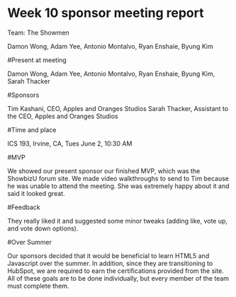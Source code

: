 Week 10 sponsor meeting report
==============================
Team: The Showmen

Damon Wong, Adam Yee, Antonio Montalvo, Ryan Enshaie, Byung Kim

#Present at meeting

Damon Wong, Adam Yee, Antonio Montalvo, Ryan Enshaie, Byung Kim, Sarah Thacker

#Sponsors

Tim Kashani, CEO, Apples and Oranges Studios Sarah Thacker, Assistant to the CEO, Apples and Oranges Studios

#Time and place

ICS 193, Irvine, CA, Tues June 2, 10:30 AM

#MVP

We showed our present sponsor our finished MVP, which was the ShowbizU forum site. We made video walkthroughs to send to Tim because he was unable to attend the meeting. She was extremely happy about it and said it looked great.

#Feedback

They really liked it and suggested some minor tweaks (adding like, vote up, and vote down options).

#Over Summer

Our sponsors decided that it would be beneficial to learn HTML5 and Javascript over the summer. In addition, since they are transitioning to HubSpot, we are required to earn the certifications provided from the site. All of these goals are to be done individually, but every member of the team must complete them.

